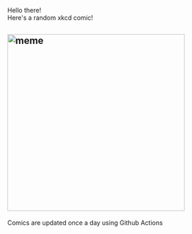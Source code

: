 Hello there! <br>Here's a random xkcd comic!<br>
## <img src="https://imgs.xkcd.com/comics/open_source.png" alt="meme" width="400"/><br>
Comics are updated once a day using Github Actions